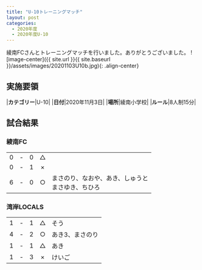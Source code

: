 ```yaml
---
title: "U-10トレーニングマッチ"
layout: post
categories:
  - 2020年度
  - 2020年度U-10
---
```


綾南FCさんとトレーニングマッチを行いました。ありがとうございました。
![image-center]({{ site.url }}{{ site.baseurl }}/assets/images/20201103U10b.jpg){: .align-center}

## 実施要領

|**カテゴリー**|U-10|
|**日付**|2020年11月3日|
|**場所**|綾南小学校|
|**ルール**|8人制15分|


## 試合結果

### 綾南FC

|    |   |    |         |    |
|:--:|:-:|:--:|:--:|:--------|
|    0| - |   0|△||
|    0| - |   1|×||
|    6| - |   0|○|まさのり、なおや、あき、しゅうと<br>まさゆき、ちひろ|

### 湾岸LOCALS

|    |   |    |         |    |
|:--:|:-:|:--:|:--:|:--------|
|    1| - |   1|△|そう|
|    4| - |   2|○|あき3、まさのり|
|    1| - |   1|△|あき|
|    1| - |   3|×|けいご|
